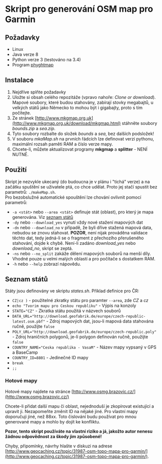 # Skript pro generování OSM map pro Garmin

## Požadavky
* Linux
* Java verze 8
* Python verze 3 (testováno na 3.4)
* Program [phyghtmap](http://katze.tfiu.de/projects/phyghtmap/)

## Instalace
1) Nejdříve splňte požadavky
2) Uložte si obsah celého repozitáže (vpravo nahoře: *Clone or download*). Mapové soubory, které budou stahovány, zabírají stovky megabajtů, u velkých států jako Německo to mohou být i gigabajty, proto s tím počítejte.
3) Ze stránek [http://www.mkgmap.org.uk](http://www.mkgmap.org.uk/download/mkgmap.html) stáhněte soubory *bounds.zip* a *sea.zip*.
4) Tyto soubory rozbalte do složek *bounds* a *sea*, bez dalších podsložek!
5) V souboru *mkaMap.sh* na prvních řádcích lze definovat verzi pythonu, maximální rozsah paměti RAM a číslo verze mapy.
6) Chcete-li, můžete aktualizovat programy **mkgmap** a **splitter** - NENÍ NUTNÉ.

## Použití
Skript je nezvykle ukecaný (do budoucna je v plánu i "tichá" verze) a na začátku spuštění se uživatele ptá, co chce udělat. Proto jej stačí spustit bez parametrů: `./makeMap.sh`.  
Pro bezobslužné automatické spouštění lze chování ovlivnit pomocí parametrů:
* `-a <stát>` nebo `--area <stát>` definuje stát (oblast), pro který je mapa generována. Viz [seznam států](#seznam-států)
* `-dy` nebo `--download_yes` vynutí vždy nové stažení mapových dat
* `-dn` nebo `--download_no` v případě, že byli dříve stažená mapová data, nebudou se znovu stahovat. **POZOR**, není nijak prováděna validace těchto dat, tedy jedná-li se o fragment z přechozího přerušeného stahování, dojde k chybě. Není-li zadáno *download_yes* nebo *download_no*, skript se zeptá.
* `-ns` nebo `--no_split` zakáže dělení mapových souborů na menší díly. Vhodné pouze u velmi malých oblastí a pro počítače s dostatkem RAM. 
* `-h` nebo `--help` zobrazí nápovědu.

## Seznam států
Státy jsou definovány ve skriptu *states.sh*. Příklad definice pro ČR:
* `CZ|cz )` - použitelné zkratky státu pro paramter `--area`, zde *CZ* a *cz*
* `echo "Tvorim mapu pro Ceskou republiku"` - Výpis na konzoly
* `STATE="CZ"` - Zkratka státu použitá v názvech souborů
* `DATA_URL="http://download.geofabrik.de/europe/czech-republic-latest.osm.pbf"` - Zdroj mapových dat, jsou-li mapová data stahována ručně, použijte `false`
* `POLY_URL="http://download.geofabrik.de/europe/czech-republic.poly"` - Zdroj hraničních polygonů, je-li polygon definován ručně, použijte `false`
* `COUNTRY_NAME="Ceska republika - VasaM"` - Název mapy vypsaný v GPS a BaseCamp
* `COUNTRY_ID=8801` - Jedinečné ID mapy
* `break`
* `;;`


### Hotové mapy
Hotové mapy najdete na stránce [http://www.osmg.brazovic.cz/](http://www.osmg.brazovic.cz/)


Chcete-li přidat další mapu či oblast, nejednoduší je zkopírovat existující a upravit ji. Nezapomeňte změnit ID na nějaké jiné. Pro vlastní mapy doporučuji jiné, než 88xx. Toto čislování budu používat pro mnou generované mapy a mohlo by dojít ke konfliktu.

**Pozor, tento skript používáte na vlastní riziko a já, jakožto autor nenesu žádnou odpovědnost za škody jim způsobené!**

Chyby, připomínky, návrhy hlašte v diskuzi na adrese [http://www.geocaching.cz/topic/31987-osm-topo-mapa-pro-garmin/](http://www.geocaching.cz/topic/31987-osm-topo-mapa-pro-garmin/).
